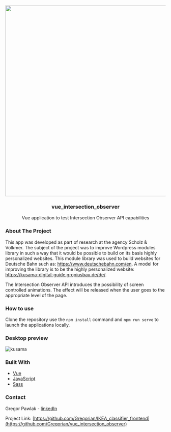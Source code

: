 <br />
<p align="center">
<img src="Application Mockup.png" width="600"> 
  <h3 align="center">vue_intersection_observer
</h3>

  <p align="center">
   Vue application to test Intersection Observer API capabilities 
  </p>
</p>


<!-- ABOUT THE PROJECT -->
### About The Project

This app was developed as part of research at the agency Scholz & Volkmer. The subject of the project was to improve Wordpress modules library in such a way that it would be possible to build on its basis highly personalized websites. This module library was used to build websites for Deutsche Bahn such as: https://www.deutschebahn.com/en.
A model for improving the library is to be the highly personalized website: https://kusama-digital-guide.gropiusbau.de/de/.

The Intersection Observer API introduces the possibility of screen controlled animations. The effect will be released when the user goes to the appropriate level of the page.


### How to use

Clone the repository use the `npm install` command and `npm run serve` to launch the applications locally.

### Desktop preview

![kusama](Kusama.gif)

### Built With

* [Vue](https://vuejs.org/)
* [JavaScript](https://www.javascript.com/)
* [Sass](https://sass-lang.com/)

<!-- CONTACT -->
### Contact

Gregor Pawlak - [linkedIn](https://www.linkedin.com/in/grzegorz-pawlak/) 

Project Link: [https://github.com/Greqorian/IKEA_classifier_frontend](https://github.com/Greqorian/vue_intersection_observer)
